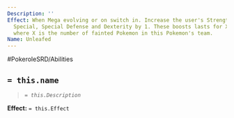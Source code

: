 ```yaml
---
Description: ''
Effect: When Mega evolving or on switch in. Increase the user's Strength, Defense,
  Special, Special Defense and Dexterity by 1. These boosts lasts for X + 1 turns
  where X is the number of fainted Pokemon in this Pokemon's team.
Name: Unleafed
---
```


#PokeroleSRD/Abilities

## `= this.name`

> *`= this.Description`*

**Effect:** `= this.Effect`